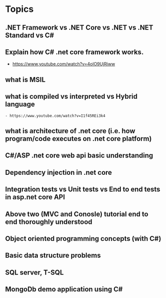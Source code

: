 # Topics
## .NET Framework vs .NET Core vs .NET vs .NET Standard vs C#
## Explain how C# .net core framework works.
  - https://www.youtube.com/watch?v=4olO9UjRiww
 
## what is MSIL 
## what is compiled vs interpreted vs Hybrid language
    - https://www.youtube.com/watch?v=I1f45REi3k4
## what is architecture of .net core (i.e. how program/code executes on .net core platform)
## C#/ASP .net core web api basic understanding
## Dependency injection in .net core
## Integration tests vs Unit tests vs End to end tests in asp.net core API
## Above two (MVC and Conosle) tutorial end to end thoroughly understood
## Object oriented programming concepts (with C#)
## Basic data structure problems
## SQL server, T-SQL
## MongoDb demo application using C#
